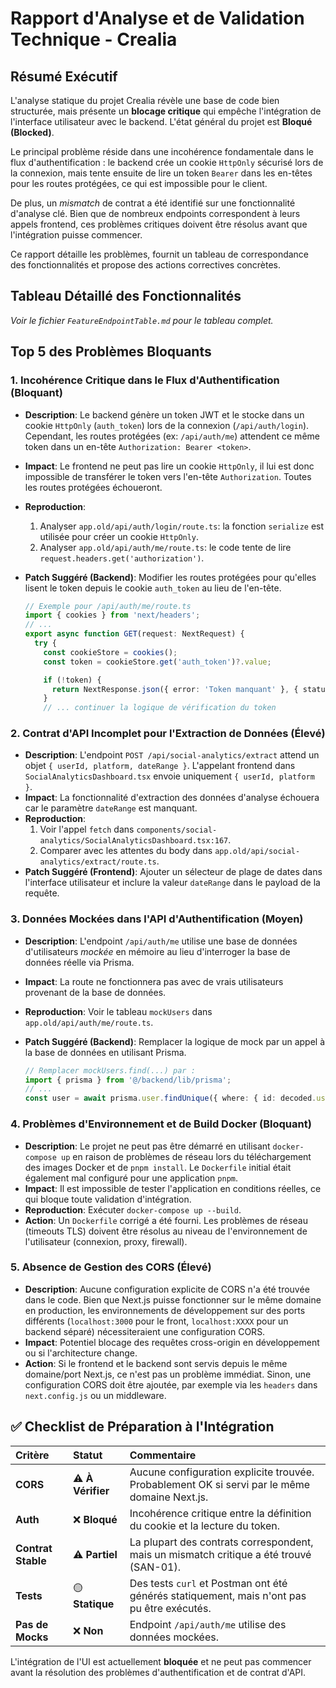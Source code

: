 # Rapport d'Analyse et de Validation Technique - Crealia

## Résumé Exécutif

L'analyse statique du projet Crealia révèle une base de code bien structurée, mais présente un **blocage critique** qui empêche l'intégration de l'interface utilisateur avec le backend. L'état général du projet est **Bloqué (Blocked)**.

Le principal problème réside dans une incohérence fondamentale dans le flux d'authentification : le backend crée un cookie `HttpOnly` sécurisé lors de la connexion, mais tente ensuite de lire un token `Bearer` dans les en-têtes pour les routes protégées, ce qui est impossible pour le client.

De plus, un _mismatch_ de contrat a été identifié sur une fonctionnalité d'analyse clé. Bien que de nombreux endpoints correspondent à leurs appels frontend, ces problèmes critiques doivent être résolus avant que l'intégration puisse commencer.

Ce rapport détaille les problèmes, fournit un tableau de correspondance des fonctionnalités et propose des actions correctives concrètes.

## Tableau Détaillé des Fonctionnalités

*Voir le fichier `FeatureEndpointTable.md` pour le tableau complet.*

## Top 5 des Problèmes Bloquants

### 1. Incohérence Critique dans le Flux d'Authentification (Bloquant)

-   **Description**: Le backend génère un token JWT et le stocke dans un cookie `HttpOnly` (`auth_token`) lors de la connexion (`/api/auth/login`). Cependant, les routes protégées (ex: `/api/auth/me`) attendent ce même token dans un en-tête `Authorization: Bearer <token>`.
-   **Impact**: Le frontend ne peut pas lire un cookie `HttpOnly`, il lui est donc impossible de transférer le token vers l'en-tête `Authorization`. Toutes les routes protégées échoueront.
-   **Reproduction**:
    1.  Analyser `app.old/api/auth/login/route.ts`: la fonction `serialize` est utilisée pour créer un cookie `HttpOnly`.
    2.  Analyser `app.old/api/auth/me/route.ts`: le code tente de lire `request.headers.get('authorization')`.
-   **Patch Suggéré (Backend)**: Modifier les routes protégées pour qu'elles lisent le token depuis le cookie `auth_token` au lieu de l'en-tête.

    ```typescript
    // Exemple pour /api/auth/me/route.ts
    import { cookies } from 'next/headers';
    // ...
    export async function GET(request: NextRequest) {
      try {
        const cookieStore = cookies();
        const token = cookieStore.get('auth_token')?.value;

        if (!token) {
          return NextResponse.json({ error: 'Token manquant' }, { status: 401 });
        }
        // ... continuer la logique de vérification du token
    ```

### 2. Contrat d'API Incomplet pour l'Extraction de Données (Élevé)

-   **Description**: L'endpoint `POST /api/social-analytics/extract` attend un objet `{ userId, platform, dateRange }`. L'appelant frontend dans `SocialAnalyticsDashboard.tsx` envoie uniquement `{ userId, platform }`.
-   **Impact**: La fonctionnalité d'extraction des données d'analyse échouera car le paramètre `dateRange` est manquant.
-   **Reproduction**:
    1.  Voir l'appel `fetch` dans `components/social-analytics/SocialAnalyticsDashboard.tsx:167`.
    2.  Comparer avec les attentes du body dans `app.old/api/social-analytics/extract/route.ts`.
-   **Patch Suggéré (Frontend)**: Ajouter un sélecteur de plage de dates dans l'interface utilisateur et inclure la valeur `dateRange` dans le payload de la requête.

### 3. Données Mockées dans l'API d'Authentification (Moyen)

-   **Description**: L'endpoint `/api/auth/me` utilise une base de données d'utilisateurs *mockée* en mémoire au lieu d'interroger la base de données réelle via Prisma.
-   **Impact**: La route ne fonctionnera pas avec de vrais utilisateurs provenant de la base de données.
-   **Reproduction**: Voir le tableau `mockUsers` dans `app.old/api/auth/me/route.ts`.
-   **Patch Suggéré (Backend)**: Remplacer la logique de mock par un appel à la base de données en utilisant Prisma.

    ```typescript
    // Remplacer mockUsers.find(...) par :
    import { prisma } from '@/backend/lib/prisma';
    // ...
    const user = await prisma.user.findUnique({ where: { id: decoded.userId } });
    ```

### 4. Problèmes d'Environnement et de Build Docker (Bloquant)

-   **Description**: Le projet ne peut pas être démarré en utilisant `docker-compose up` en raison de problèmes de réseau lors du téléchargement des images Docker et de `pnpm install`. Le `Dockerfile` initial était également mal configuré pour une application `pnpm`.
-   **Impact**: Il est impossible de tester l'application en conditions réelles, ce qui bloque toute validation d'intégration.
-   **Reproduction**: Exécuter `docker-compose up --build`.
-   **Action**: Un `Dockerfile` corrigé a été fourni. Les problèmes de réseau (timeouts TLS) doivent être résolus au niveau de l'environnement de l'utilisateur (connexion, proxy, firewall).

### 5. Absence de Gestion des CORS (Élevé)

-   **Description**: Aucune configuration explicite de CORS n'a été trouvée dans le code. Bien que Next.js puisse fonctionner sur le même domaine en production, les environnements de développement sur des ports différents (`localhost:3000` pour le front, `localhost:XXXX` pour un backend séparé) nécessiteraient une configuration CORS.
-   **Impact**: Potentiel blocage des requêtes cross-origin en développement ou si l'architecture change.
-   **Action**: Si le frontend et le backend sont servis depuis le même domaine/port Next.js, ce n'est pas un problème immédiat. Sinon, une configuration CORS doit être ajoutée, par exemple via les `headers` dans `next.config.js` ou un middleware.

## ✅ Checklist de Préparation à l'Intégration

| Critère | Statut | Commentaire |
| :--- | :--- | :--- |
| **CORS** | ⚠️ **À Vérifier** | Aucune configuration explicite trouvée. Probablement OK si servi par le même domaine Next.js. |
| **Auth** | ❌ **Bloqué** | Incohérence critique entre la définition du cookie et la lecture du token. |
| **Contrat Stable** | ⚠️ **Partiel** | La plupart des contrats correspondent, mais un mismatch critique a été trouvé (SAN-01). |
| **Tests** | 🟡 **Statique** | Des tests `curl` et Postman ont été générés statiquement, mais n'ont pas pu être exécutés. |
| **Pas de Mocks** | ❌ **Non** | Endpoint `/api/auth/me` utilise des données mockées. |

L'intégration de l'UI est actuellement **bloquée** et ne peut pas commencer avant la résolution des problèmes d'authentification et de contrat d'API.
